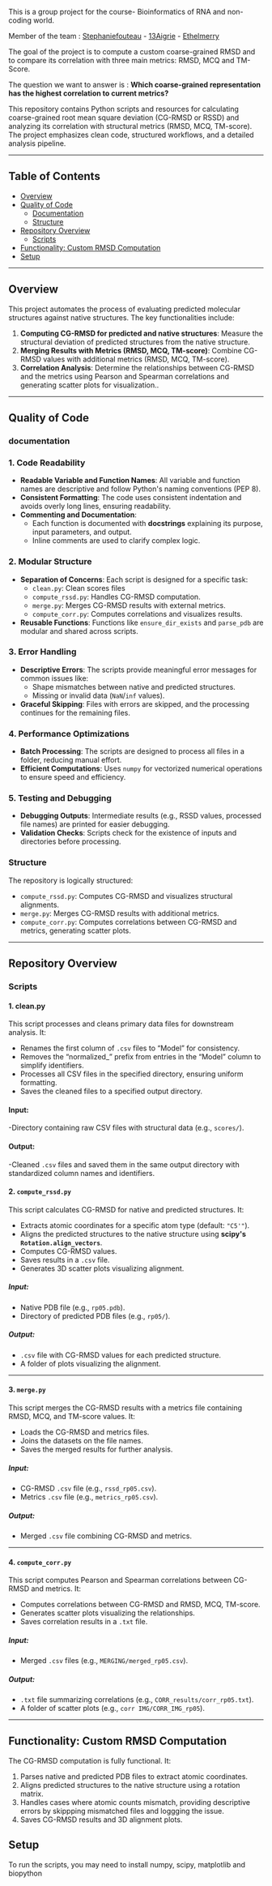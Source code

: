 This is a group project for the course- Bioinformatics of RNA and non-coding world.

Member of the team : 
[Stephaniefouteau](https://github.com/stephaniefouteau) - 
[13Aigrie](https://github.com/13Aigrie) - 
[Ethelmerry](https://github.com/skyethel)

The goal of the project is to compute a custom coarse-grained RMSD and to compare its correlation with three main metrics: RMSD, MCQ and TM-Score.

The question we want to answer is : **Which coarse-grained representation has the highest correlation to current metrics?**

This repository contains Python scripts and resources for calculating coarse-grained root mean square deviation (CG-RMSD or RSSD) and analyzing its correlation with structural metrics (RMSD, MCQ, TM-score). The project emphasizes clean code, structured workflows, and a detailed analysis pipeline.

---

## Table of Contents

- [Overview](#overview)
- [Quality of Code](#quality-of-code)
  - [Documentation](#documentation)
  - [Structure](#structure)
- [Repository Overview](#repository-overview)
  - [Scripts](#scripts)
- [Functionality: Custom RMSD Computation](#functionality-custom-rmsd-computation)
- [Setup](#setup)

---

## Overview

This project automates the process of evaluating predicted molecular structures against native structures. The key functionalities include:
1. **Computing CG-RMSD  for predicted and native structures**: Measure the structural deviation of predicted structures from the native structure.
2. **Merging Results with Metrics (RMSD, MCQ, TM-score)**: Combine CG-RMSD values with additional metrics (RMSD, MCQ, TM-score).
3. **Correlation Analysis**: Determine the relationships between CG-RMSD and the metrics using Pearson and Spearman correlations and generating scatter plots for visualization..

---

## Quality of Code

### documentation
### 1. **Code Readability**
- **Readable Variable and Function Names**: 
  All variable and function names are descriptive and follow Python's naming conventions (PEP 8).
- **Consistent Formatting**: 
  The code uses consistent indentation and avoids overly long lines, ensuring readability.
- **Commenting and Documentation**: 
  - Each function is documented with **docstrings** explaining its purpose, input parameters, and output.
  - Inline comments are used to clarify complex logic.

### 2. **Modular Structure**
- **Separation of Concerns**: Each script is designed for a specific task:
  - `clean.py`: Clean scores files
  - `compute_rssd.py`: Handles CG-RMSD computation.
  - `merge.py`: Merges CG-RMSD results with external metrics.
  - `compute_corr.py`: Computes correlations and visualizes results.
- **Reusable Functions**: Functions like `ensure_dir_exists` and `parse_pdb` are modular and shared across scripts.

### 3. **Error Handling**
- **Descriptive Errors**: The scripts provide meaningful error messages for common issues like:
  - Shape mismatches between native and predicted structures.
  - Missing or invalid data (`NaN`/`inf` values).
- **Graceful Skipping**: Files with errors are skipped, and the processing continues for the remaining files.

### 4. **Performance Optimizations**
- **Batch Processing**: The scripts are designed to process all files in a folder, reducing manual effort.
- **Efficient Computations**: Uses `numpy` for vectorized numerical operations to ensure speed and efficiency.

### 5. **Testing and Debugging**
- **Debugging Outputs**: Intermediate results (e.g., RSSD values, processed file names) are printed for easier debugging.
- **Validation Checks**: Scripts check for the existence of inputs and directories before processing.


### Structure

The repository is logically structured:
- `compute_rssd.py`: Computes CG-RMSD and visualizes structural alignments.
- `merge.py`: Merges CG-RMSD results with additional metrics.
- `compute_corr.py`: Computes correlations between CG-RMSD and metrics, generating scatter plots.

---

## Repository Overview

### Scripts

#### 1. clean.py 
This script processes and cleans primary data files for downstream analysis. It:
- Renames the first column of `.csv` files to “Model” for consistency.
- Removes the “normalized_” prefix from entries in the “Model” column to simplify identifiers.
- Processes all CSV files in the specified directory, ensuring uniform formatting.
- Saves the cleaned files to a specified output directory.

#### Input:

-Directory containing raw CSV files with structural data (e.g., `scores/`).

#### Output:

-Cleaned `.csv` files and saved them in the same output directory with standardized column names and identifiers.

#### 2. **`compute_rssd.py`**

This script calculates CG-RMSD for native and predicted structures. It:
- Extracts atomic coordinates for a specific atom type (default: `"C5'"`).
- Aligns the predicted structures to the native structure using **scipy's `Rotation.align_vectors`**.
- Computes CG-RMSD values.
- Saves results in a `.csv` file.
- Generates 3D scatter plots visualizing alignment.

##### Input:
- Native PDB file (e.g., `rp05.pdb`).
- Directory of predicted PDB files (e.g., `rp05/`).

##### Output:
- `.csv` file with CG-RMSD values for each predicted structure.
- A folder of plots visualizing the alignment.

---

#### 3. **`merge.py`**

This script merges the CG-RMSD results with a metrics file containing RMSD, MCQ, and TM-score values. It:
- Loads the CG-RMSD and metrics files.
- Joins the datasets on the file names.
- Saves the merged results for further analysis.

##### Input:
- CG-RMSD `.csv` file (e.g., `rssd_rp05.csv`).
- Metrics `.csv` file (e.g., `metrics_rp05.csv`).

##### Output:
- Merged `.csv` file combining CG-RMSD and metrics.

---

#### 4. **`compute_corr.py`**

This script computes Pearson and Spearman correlations between CG-RMSD and metrics. It:
- Computes correlations between CG-RMSD and RMSD, MCQ, TM-score.
- Generates scatter plots visualizing the relationships.
- Saves correlation results in a `.txt` file.

##### Input:
- Merged `.csv` files (e.g., `MERGING/merged_rp05.csv`).

##### Output:
- `.txt` file summarizing correlations (e.g., `CORR_results/corr_rp05.txt`).
- A folder of scatter plots (e.g., `corr IMG/CORR_IMG_rp05`).

---

## Functionality: Custom RMSD Computation

The CG-RMSD computation is fully functional. It:
1. Parses native and predicted PDB files to extract atomic coordinates.
2. Aligns predicted structures to the native structure using a rotation matrix.
3. Handles cases where atomic counts mismatch, providing descriptive errors by skippping mismatched files and loggging the issue.
4. Saves CG-RMSD results and 3D alignment plots.


## Setup

To run the scripts, you may need to install numpy, scipy, matplotlib and biopython

